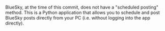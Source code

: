 BlueSky, at the time of this commit, does not have a "scheduled posting" method.  This is a Python application that allows you to schedule and post BlueSky posts directly from your PC (i.e. without logging into the app directly).
